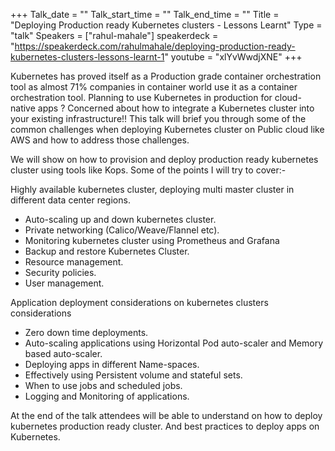 +++
Talk_date = ""
Talk_start_time = ""
Talk_end_time = ""
Title = "Deploying Production ready Kubernetes clusters - Lessons Learnt"
Type = "talk"
Speakers = ["rahul-mahale"]
speakerdeck = "https://speakerdeck.com/rahulmahale/deploying-production-ready-kubernetes-clusters-lessons-learnt-1"
youtube = "xlYvWwdjXNE"
+++

Kubernetes has proved itself as a Production grade container orchestration tool as almost 71% companies in container world use it as a container orchestration tool.
Planning to use Kubernetes in production for cloud-native apps ? Concerned about how to integrate a Kubernetes cluster into your existing infrastructure!! This talk will brief you through some of the common challenges when deploying Kubernetes cluster on Public cloud like AWS and how to address those challenges.

We will show on how to provision and deploy production ready kubernetes cluster using tools like Kops.
Some of the points I will try to cover:-

Highly available kubernetes cluster, deploying multi master cluster in different data center regions.

* Auto-scaling up and down kubernetes cluster.
* Private networking (Calico/Weave/Flannel etc).
* Monitoring kubernetes cluster using Prometheus and Grafana
* Backup and restore Kubernetes Cluster.
* Resource management.
* Security policies.
* User management.

Application deployment considerations on kubernetes clusters considerations

* Zero down time deployments.
* Auto-scaling applications using Horizontal Pod auto-scaler and Memory based auto-scaler.
* Deploying apps in different Name-spaces.
* Effectively using Persistent volume and stateful sets.
* When to use jobs and scheduled jobs.
* Logging and Monitoring of applications.

At the end of the talk attendees will be able to understand on how to deploy kubernetes production ready cluster. And best practices to deploy apps on Kubernetes.
